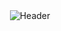 <div align="center">
  <img src="https://capsule-render.vercel.app/api?type=waving&color=gradient&height=200&text=Deva%20Harsha%20Sai%20Nangunuri&fontAlign=50&fontAlignY=40&fontSize=30&desc=Machine%20Learning%20Developer%20%7&descAlign=50&descAlignY=60" alt="Header" />
</div>
